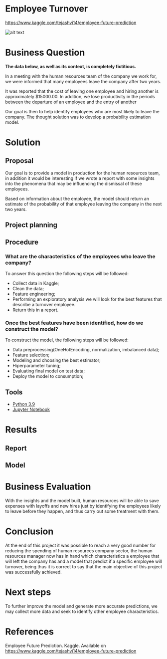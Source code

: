 # Employee Turnover
https://www.kaggle.com/tejashvi14/employee-future-prediction

![alt text](https://static.6minutos.uol.com.br/2020/07/shutterstock_1358694809-768x506.jpg)

# Business Question
<b>The data below, as well as its context, is completely fictitious.</b>

In a meeting with the human resources team of the company we work for, we were informed that many employees leave the company after two years. 

It was reported that the cost of leaving one employee and hiring another is approximately $15000.00. In addition, we lose productivity in the periods between the departure of an employee and the entry of another

Our goal is then to help identify employees who are most likely to leave the company. The thought solution was to develop a probability estimation model.


# Solution
  
## Proposal
Our goal is to provide a model in production for the human resources team, in addition it would be interesting if we wrote a report with some insights into the phenomena that may be influencing the dismissal of these employees.

Based on information about the employee, the model should return an estimate of the probability of that employee leaving the company in the next two years.


## Project planning



## Procedure
 
### What are the characteristics of the employees who leave the company?
 
 To answer this question the following steps will be followed:

- Collect data in Kaggle;
- Clean the data;
- Feature engineering;
- Performing an exploratory analysis we will look for the best features that describe a turnover employee.
- Return this in a report.

### Once the best features have been identified, how do we construct the model?
 
 To construct the model, the following steps will be followed:

- Data preprocessing(OneHotEncoding, normalization, imbalanced data);
- Feature selection;
- Modeling and choosing the best estimator;
- Hiperparameter tuning;
- Evaluating final model on test data;
- Deploy the model to consumption;

## Tools 
 <p>
  <ul>
    <li><a href="https://www.python.org/">Python 3.9</a></li>
    <li><a href="https://jupyter.org/">Jupyter Notebook</a></li>
  </ul>
 </p>
 
 
# Results

## Report


## Model

 
 
# Business Evaluation

With the insights and the model built, human resources will be able to save expenses with layoffs and new hires just by identifying the employees likely to leave before they happen, and thus carry out some treatment with them.

# Conclusion

At the end of this project it was possible to reach a very good number for reducing the spending of human resources company sector, the human resources manager now has in hand which characteristics a employee that will left the company has and a model that predict if a specific employee will turnover, being thus it is correct to say that the main objective of this project was successfully achieved.

# Next steps

To further improve the model and generate more accurate predictions, we may collect more data and seek to identify other employee characteristics.

# References

Employee Future Prediction. Kaggle. Available on https://www.kaggle.com/tejashvi14/employee-future-prediction
